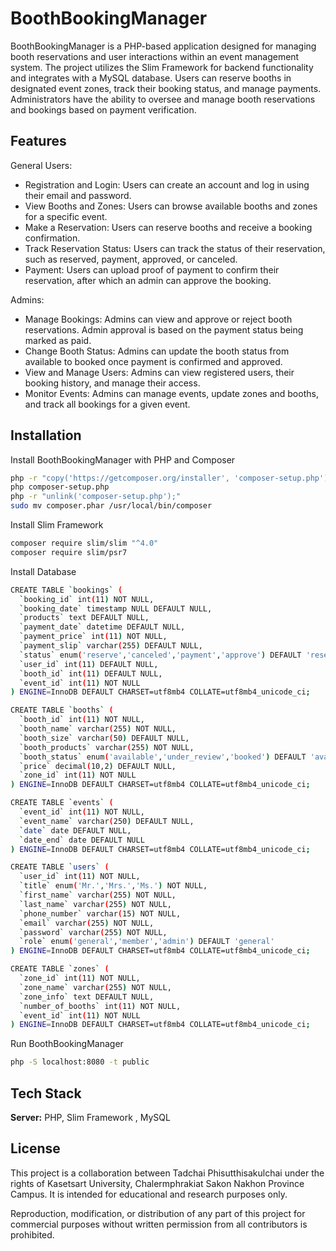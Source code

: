 
# BoothBookingManager

BoothBookingManager is a PHP-based application designed for managing booth reservations and user interactions within an event management system. The project utilizes the Slim Framework for backend functionality and integrates with a MySQL database. Users can reserve booths in designated event zones, track their booking status, and manage payments. Administrators have the ability to oversee and manage booth reservations and bookings based on payment verification.

## Features

General Users:
- Registration and Login: Users can create an account and log in using their email and password.
- View Booths and Zones: Users can browse available booths and zones for a specific event.
- Make a Reservation: Users can reserve booths and receive a booking confirmation.
- Track Reservation Status: Users can track the status of their reservation, such as reserved, payment, approved, or canceled.
- Payment: Users can upload proof of payment to confirm their reservation, after which an admin can approve the booking.

Admins:
- Manage Bookings: Admins can view and approve or reject booth reservations. Admin approval is based on the payment status being marked as paid.
- Change Booth Status: Admins can update the booth status from available to booked once payment is confirmed and approved.
- View and Manage Users: Admins can view registered users, their booking history, and manage their access.
- Monitor Events: Admins can manage events, update zones and booths, and track all bookings for a given event.


## Installation

Install BoothBookingManager with PHP and Composer

```bash
php -r "copy('https://getcomposer.org/installer', 'composer-setup.php');"
php composer-setup.php
php -r "unlink('composer-setup.php');"
sudo mv composer.phar /usr/local/bin/composer
```
Install Slim Framework 

```bash
composer require slim/slim "^4.0"
composer require slim/psr7
```

Install Database
```bash
CREATE TABLE `bookings` (
  `booking_id` int(11) NOT NULL,
  `booking_date` timestamp NULL DEFAULT NULL,
  `products` text DEFAULT NULL,
  `payment_date` datetime DEFAULT NULL,
  `payment_price` int(11) NOT NULL,
  `payment_slip` varchar(255) DEFAULT NULL,
  `status` enum('reserve','canceled','payment','approve') DEFAULT 'reserve',
  `user_id` int(11) DEFAULT NULL,
  `booth_id` int(11) DEFAULT NULL,
  `event_id` int(11) NOT NULL
) ENGINE=InnoDB DEFAULT CHARSET=utf8mb4 COLLATE=utf8mb4_unicode_ci;

CREATE TABLE `booths` (
  `booth_id` int(11) NOT NULL,
  `booth_name` varchar(255) NOT NULL,
  `booth_size` varchar(50) DEFAULT NULL,
  `booth_products` varchar(255) NOT NULL,
  `booth_status` enum('available','under_review','booked') DEFAULT 'available',
  `price` decimal(10,2) DEFAULT NULL,
  `zone_id` int(11) NOT NULL
) ENGINE=InnoDB DEFAULT CHARSET=utf8mb4 COLLATE=utf8mb4_unicode_ci;

CREATE TABLE `events` (
  `event_id` int(11) NOT NULL,
  `event_name` varchar(250) DEFAULT NULL,
  `date` date DEFAULT NULL,
  `date_end` date DEFAULT NULL
) ENGINE=InnoDB DEFAULT CHARSET=utf8mb4 COLLATE=utf8mb4_unicode_ci;

CREATE TABLE `users` (
  `user_id` int(11) NOT NULL,
  `title` enum('Mr.','Mrs.','Ms.') NOT NULL,
  `first_name` varchar(255) NOT NULL,
  `last_name` varchar(255) NOT NULL,
  `phone_number` varchar(15) NOT NULL,
  `email` varchar(255) NOT NULL,
  `password` varchar(255) NOT NULL,
  `role` enum('general','member','admin') DEFAULT 'general'
) ENGINE=InnoDB DEFAULT CHARSET=utf8mb4 COLLATE=utf8mb4_unicode_ci;

CREATE TABLE `zones` (
  `zone_id` int(11) NOT NULL,
  `zone_name` varchar(255) NOT NULL,
  `zone_info` text DEFAULT NULL,
  `number_of_booths` int(11) NOT NULL,
  `event_id` int(11) NOT NULL
) ENGINE=InnoDB DEFAULT CHARSET=utf8mb4 COLLATE=utf8mb4_unicode_ci;
```

Run BoothBookingManager 

```bash
php -S localhost:8080 -t public
```

## Tech Stack

**Server:** PHP, Slim Framework , MySQL

## License

This project is a collaboration between Tadchai Phisutthisakulchai under the rights of Kasetsart University, Chalermphrakiat Sakon Nakhon Province Campus. It is intended for educational and research purposes only.

Reproduction, modification, or distribution of any part of this project for commercial purposes without written permission from all contributors is prohibited.